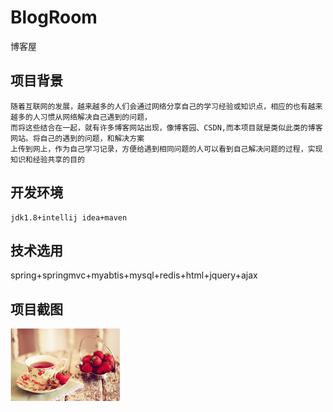 # BlogRoom
博客屋

## 项目背景
    随着互联网的发展，越来越多的人们会通过网络分享自己的学习经验或知识点，相应的也有越来越多的人习惯从网络解决自己遇到的问题，
    而将这些结合在一起，就有许多博客网站出现，像博客园、CSDN,而本项目就是类似此类的博客网站。将自己的遇到的问题，和解决方案
    上传到网上，作为自己学习记录，方便给遇到相同问题的人可以看到自己解决问题的过程，实现知识和经验共享的目的
    
## 开发环境
    jdk1.8+intellij idea+maven
## 技术选用
   spring+springmvc+myabtis+mysql+redis+html+jquery+ajax
   
## 项目截图
![image](BlogRoom/target/BlogRoom/images/001.png)


